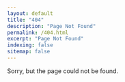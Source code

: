 ```yaml
---
layout: default
title: "404"
description: "Page Not Found"
permalink: /404.html
excerpt: "Page Not Found"
indexing: false
sitemap: false
---
```


Sorry, but the page could not be found.
